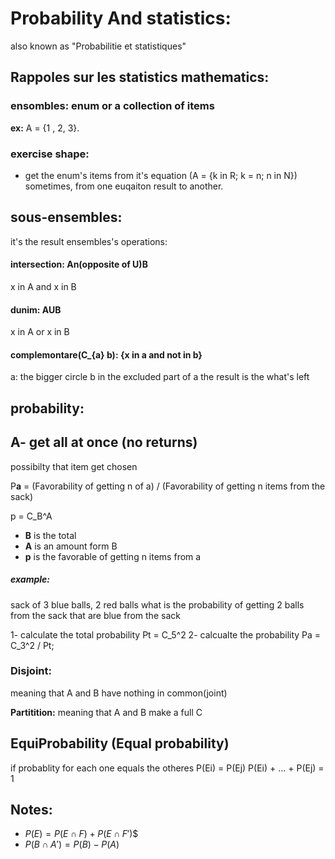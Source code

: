 # Probability And statistics:
also known as "Probabilitie et statistiques"




## Rappoles sur les statistics mathematics:

### ensombles: enum or a collection of items
**ex:** A = {1 , 2, 3}.


### exercise shape:
- get the enum's items from it's equation (A = {k in R; k = n; n in N}) sometimes, from one euqaiton result to another.




## sous-ensembles:
it's the result ensembles's operations:

#### intersection: An(opposite of U)B
x in A and x in B

#### dunim: AUB
x in A or x in B

#### complemontare(C_{a} b): {x in a and not in b}
a: the bigger circle
b in the excluded part of a
the result is the what's left

## probability:
## A- get all at once (no returns)
possibilty that item get chosen

P**a** = (Favorability of getting n of a) / (Favorability of getting n items from the sack)

p = C_B^A

- **B** is the total
- **A** is an amount form B
- **p** is the favorable of getting n items from a


##### example:
sack of 3 blue balls, 2 red balls
what is the probability of getting 2 balls from the sack that are blue from the sack

1- calculate the total probability
Pt = C_5^2
2- calcualte the probability
Pa = C_3^2 / Pt;


### Disjoint:
meaning that A and B have nothing in common(joint)


**Partitition:**
meaning that A and B make a full C


## EquiProbability (Equal probability)

if probablity for each one equals the otheres
P(Ei) = P(Ej)
P(Ei) + ... + P(Ej) = 1


## Notes:

- $P(E) = P(E\cap F) + P(E\cap F')$$
- $P(B\cap A') = P(B) - P(A)$